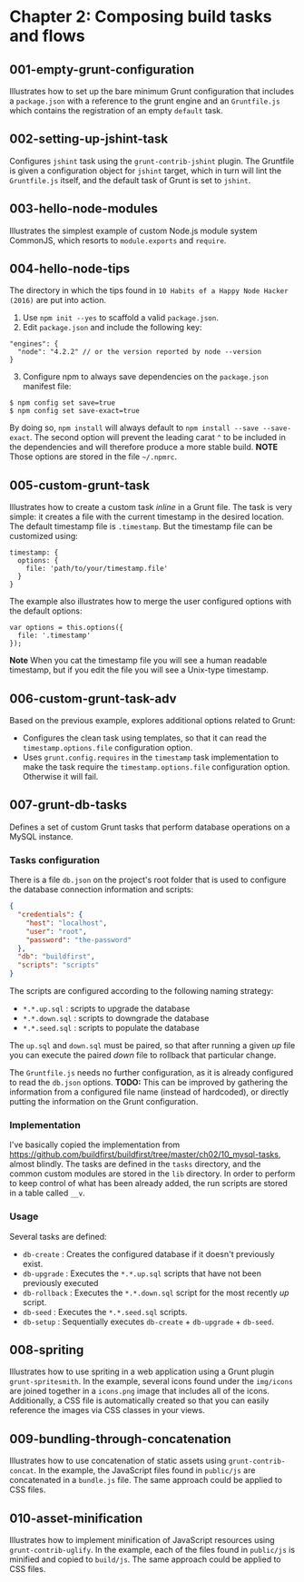 Chapter 2: Composing build tasks and flows
==========================================

## 001-empty-grunt-configuration
Illustrates how to set up the bare minimum Grunt configuration that includes a `package.json` with a reference to the grunt engine and an `Gruntfile.js` which contains the registration of an empty `default` task.

## 002-setting-up-jshint-task
Configures `jshint` task using the `grunt-contrib-jshint` plugin. The Gruntfile is given a configuration object for `jshint` target, which in turn will lint the `Gruntfile.js` itself, and the default task of Grunt is set to `jshint`.

## 003-hello-node-modules
Illustrates the simplest example of custom Node.js module system CommonJS, which resorts to `module.exports` and `require`.

## 004-hello-node-tips
The directory in which the tips found in `10 Habits of a Happy Node Hacker (2016)` are put into action.
1. Use `npm init --yes` to scaffold a valid `package.json`.
2. Edit `package.json` and include the following key:
```
"engines": {
  "node": "4.2.2" // or the version reported by node --version
}
```
3. Configure npm to always save dependencies on the `package.json` manifest file:
```
$ npm config set save=true
$ npm config set save-exact=true
```
By doing so, `npm install` will always default to `npm install --save --save-exact`.
The second option will prevent the leading carat `^` to be included in the dependencies and will therefore produce a more stable build.
**NOTE**
Those options are stored in the file `~/.npmrc`.

## 005-custom-grunt-task
Illustrates how to create a custom task *inline* in a Grunt file. The task is very simple: it creates a file with the current timestamp in the desired location.
The default timestamp file is `.timestamp`. But the timestamp  file can be customized using:
```
timestamp: {
  options: {
    file: 'path/to/your/timestamp.file'
  }
}
```
The example also illustrates how to merge the user configured options with the default options:
```
var options = this.options({
  file: '.timestamp'
});
```

**Note** When you cat the timestamp file you will see a human readable timestamp, but if you edit the file you will see a Unix-type timestamp.

## 006-custom-grunt-task-adv
Based on the previous example, explores additional options related to Grunt:
+ Configures the clean task using templates, so that it can read the `timestamp.options.file` configuration option.
+ Uses `grunt.config.requires` in the `timestamp` task implementation to make the task require the `timestamp.options.file` configuration option. Otherwise it will fail.

## 007-grunt-db-tasks
Defines a set of custom Grunt tasks that perform database operations on a MySQL instance.

### Tasks configuration
There is a file `db.json` on the project's root folder that is used to configure the database connection information and scripts:
```json
{
  "credentials": {
    "host": "localhost",            
    "user": "root",
    "password": "the-password"
  },
  "db": "buildfirst",
  "scripts": "scripts"
}
```
The scripts are configured according to the following naming strategy:
+ `*.*.up.sql`   : scripts to upgrade the database
+ `*.*.down.sql` : scripts to downgrade the database
+ `*.*.seed.sql` : scripts to populate the database

The `up.sql` and `down.sql` must be paired, so that after running a given *up* file you can execute the paired *down* file to rollback that particular change.

The `Gruntfile.js` needs no further configuration, as it is already configured to read the `db.json` options.
**TODO:**
This can be improved by gathering the information from a configured file name (instead of hardcoded), or directly putting the information on the Grunt configuration.

### Implementation
I've basically copied the implementation from https://github.com/buildfirst/buildfirst/tree/master/ch02/10_mysql-tasks, almost blindly.
The tasks are defined in the `tasks` directory, and the common custom modules are stored in the `lib` directory.
In order to perform to keep control of what has been already added, the run scripts are stored in a table called `__v`.

### Usage
Several tasks are defined:
+ `db-create`   : Creates the configured database if it doesn't previously exist.
+ `db-upgrade`  : Executes the `*.*.up.sql` scripts that have not been previously executed
+ `db-rollback` : Executes the `*.*.down.sql` script for the most recently *up* script.
+ `db-seed`     : Executes the `*.*.seed.sql` scripts.
+ `db-setup`    : Sequentially executes `db-create` + `db-upgrade` + `db-seed`.

## 008-spriting
Illustrates how to use spriting in a web application using a Grunt plugin `grunt-spritesmith`. In the example, several icons found under the `img/icons` are joined together in a `icons.png` image that includes all of the icons. Additionally, a CSS file is automatically created so that you can easily reference the images via CSS classes in your views.

## 009-bundling-through-concatenation
Illustrates how to use concatenation of static assets using `grunt-contrib-concat`. In the example, the JavaScript files found in `public/js` are concatenated in a `bundle.js` file. The same approach could be applied to CSS files.

## 010-asset-minification
Illustrates how to implement minification of JavaScript resources using `grunt-contrib-uglify`. In the example, each of the files found in `public/js` is minified and copied to `build/js`. The same approach could be applied to CSS files.
